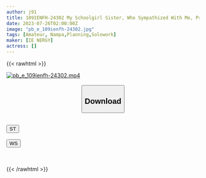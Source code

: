 ```yaml
---
author: j91
title: 109IENFH-24302 My Schoolgirl Sister, Who Sympathized With Me, Promised Me, I’ll Just Rub You. Raw Insertion Null! Huh? Is It In? Rena Usami
date: 2023-07-26T02:00:00Z
image: "pb_e_109ienfh-24302.jpg"
tags: [Amateur, Nampa,Planning,Solowork]
maker: [IE NERGY]
actress: []
---
```



{{< rawhtml >}}

<div class="video" data-videoid="qr3BdoLxG1Swyg">
    <a href="javascript:;">
        <img src="https://my.j91.asia/posts/pb_e_109ienfh-24302/pb_e_109ienfh-24302.jpg" width="WIDTH" height="HEIGHT" alt="pb_e_109ienfh-24302.mp4" loading="lazy">
    </a>
</div>

<script type="text/javascript" src="https://j91.asia/asset/on-demand-st.js"></script>

<br>
  <link rel="stylesheet" href="https://j91.asia/asset/bs5.css">
  
  <center>
  <button class="btn btn-primary" type="button" data-bs-toggle="collapse" data-bs-target=".multi-collapse" aria-expanded="false" aria-controls="multiCollapseExample1 multiCollapseExample2"><h2>Download</h2></button></center>
</p>
<div class="row">
  <div class="col">
    <div class="collapse multi-collapse" id="multiCollapseExample1">
      <div class="card card-body">
	      	      <br>
<div class="buttons">  
<a href="https://streamtape.to/v/qr3BdoLxG1Swyg"><button class="btn-hover color-3"><i class="fa fa-download"></i> ST</button></a></div>
    </div>
  </div>
</div>
  <div class="col">
    <div class="collapse multi-collapse" id="multiCollapseExample2">
      <div class="card card-body">
	      <br>
<div class="buttons">
    <a href="https://wolfstream.tv/yngme9kgxh3d.html"><button class="btn-hover color-9"><i class="fa fa-download"></i> WS</button></a></div>
<br><br>
      </div>
    </div>
  </div>
</div>

{{< /rawhtml >}}

